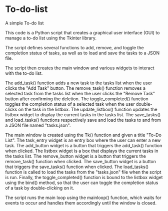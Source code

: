 # To-do-list
A simple To-do list 

This code is a Python script that creates a graphical user interface (GUI) to manage a to-do list using the Tkinter library.

The script defines several functions to add, remove, and toggle the completion status of tasks, as well as to load and save the tasks to a JSON file.

The script then creates the main window and various widgets to interact with the to-do list.

The add_task() function adds a new task to the tasks list when the user clicks the "Add Task" button. The remove_task() function removes a selected task from the tasks list when the user clicks the "Remove Task" button after confirming the deletion. The toggle_completed() function toggles the completion status of a selected task when the user double-clicks on the task in the listbox. The update_listbox() function updates the listbox widget to display the current tasks in the tasks list. The save_tasks() and load_tasks() functions respectively save and load the tasks to and from a JSON file named "tasks.json".

The main window is created using the Tk() function and given a title "To-Do List". The task_entry widget is an entry box where the user can enter a new task. The add_button widget is a button that triggers the add_task() function when clicked. The listbox widget is a box that displays the current tasks in the tasks list. The remove_button widget is a button that triggers the remove_task() function when clicked. The save_button widget is a button that triggers the save_tasks() function when clicked. The load_tasks() function is called to load the tasks from the "tasks.json" file when the script is run. Finally, the toggle_completed() function is bound to the listbox widget using the bind() method, so that the user can toggle the completion status of a task by double-clicking on it.

The script runs the main loop using the mainloop() function, which waits for events to occur and handles them accordingly until the window is closed.
